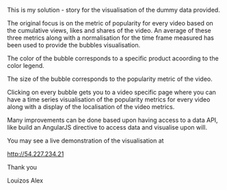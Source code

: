 This is my solution - story for the visualisation of the dummy data provided. 

The original focus is on the metric of popularity for every video based on the cumulative views, likes and shares of the video. An average of these three metrics along with a normalisation for the time frame measured has been used to provide the bubbles visualisation. 

The color of the bubble corresponds to a specific product acoording to the color legend. 

The size of the bubble corresponds to the popularity metric of the video. 

Clicking on every bubble gets you to a video specific page where you can have a time series visualisation of the popularity metrics for every video along with a display of the localisation of the video metrics. 

Many improvements can be done based upon having access to a data API, like build an AngularJS directive to access data and visualise upon will. 

You may see a live demonstration of the visualisation at 

http://54.227.234.21 

Thank you 

Louizos Alex





